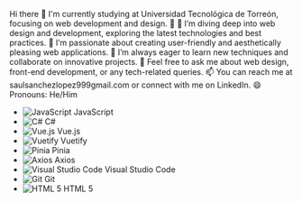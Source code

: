 Hi there 👋
I'm currently studying at Universidad Tecnológica de Torreón, focusing on web development and design. 🌱
🔭 I’m diving deep into web design and development, exploring the latest technologies and best practices.
🌟 I’m passionate about creating user-friendly and aesthetically pleasing web applications.
🤔 I’m always eager to learn new techniques and collaborate on innovative projects.
💬 Feel free to ask me about web design, front-end development, or any tech-related queries.
📫 You can reach me at saulsanchezlopez999gmail.com or connect with me on LinkedIn.
😄 Pronouns: He/Him

- ![JavaScript](https://camo.githubusercontent.com/29d02b3669d6450d67e043cf5909e740dcb94c1e2306d88ac48b15b4ec55dc65/68747470733a2f2f696d672e736869656c64732e696f2f62616467652f6a6176617363726970742d2532333332333333302e7376673f7374796c653d666f722d7468652d6261646765266c6f676f3d6a617661736372697074266c6f676f436f6c6f723d253233463744463145) JavaScript
- ![C#](https://github.com/github/octicons/raw/master/icons/c-sharp.svg) C#
- ![Vue.js](https://github.com/github/octicons/raw/master/icons/vue.svg) Vue.js
- ![Vuetify](https://github.com/github/octicons/raw/master/icons/vuetify.svg) Vuetify
- ![Pinia](https://github.com/github/octicons/raw/master/icons/pinia.svg) Pinia
- ![Axios](https://github.com/github/octicons/raw/master/icons/axios.svg) Axios
- ![Visual Studio Code](https://github.com/github/octicons/raw/master/icons/visual-studio-code.svg) Visual Studio Code
- ![Git](https://github.com/github/octicons/raw/master/icons/git.svg) Git
- ![HTML 5](https://camo.githubusercontent.com/d4d9d935f85b68223a3514c6a889ea3ed6a77afb5f560c05baa1a1b168077830/68747470733a2f2f696d672e736869656c64732e696f2f62616467652f68746d6c352d2532334533344632362e7376673f7374796c653d666f722d7468652d6261646765266c6f676f3d68746d6c35266c6f676f436f6c6f723d7768697465) HTML 5

